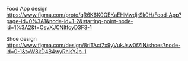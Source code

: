 Food App design                                                                                                                                                                                    
https://www.figma.com/proto/qR6K6K0QEKaEHMwdjrSk0H/Food-App?page-id=0%3A1&node-id=1-2&starting-point-node-id=1%3A2&t=OsvXJCNltfcyD3F3-1

Shoe design                                                                                                                                                                                        
https://www.figma.com/design/8riTAct7x9yVukJsw0fZlN/shoes?node-id=0-1&t=W8kD4B4wyRhisYJp-1
